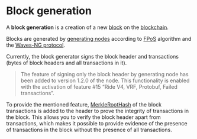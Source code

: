 # Block generation

A **block generation** is a creation of a new [block](/en/blockchain/block/) on the [blockchain](/en/blockchain/blockchain/).

Blocks are generated by [generating nodes](/en/blockchain/node/mining-node) according to [FPoS](/en/blockchain/waves-protocol/fair-pos) algorithm and the [Waves-NG protocol](/en/blockchain/waves-protocol/waves-ng-protocol).

Currently, the block generator signs the block header and transactions (bytes of block headers and all transactions in it).

> The feature of signing only the block header by generating node has been added to version 1.2.0 of the node. This functionality is enabled with the activation of feature #15 “Ride V4, VRF, Protobuf, Failed transactions”.

To provide the mentioned feature, [MerkleRootHash](https://en.wikipedia.org/wiki/Merkle_tree) of the block transactions is added to the header to prove the integrity of transactions in the block. This allows you to verify the block header apart from transactions, which makes it possible to provide evidence of the presence of transactions in the block without the presence of all transactions.
